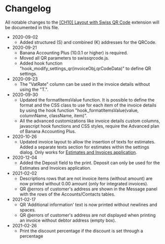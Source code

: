 # Changelog

All notable changes to the [[CH10] Layout with Swiss QR Code](https://www.banana.ch/apps/en/node/9338) extension will be documented in this file.

* 2020-09-02
	* Added structured (S) and combined (K) addresses for the QRCode.
* 2020-09-21
	* Banana Accounting Plus (10.0.1 or higher) is required.
	* Moved all QR parameters to swissqrcode.js.
	* Added hook function "hook_modify_settings_qr(invoiceObj,qrCodeData)" to define QR settings.
* 2020-09-23
	* The "VatRate" column can be used in the invoice details without using the "T.".
* 2020-09-30
	* Updated the formatItemsValue function. It is possible to define the format and the CSS class to use for each item of the invoice details by using the hook function "hook_formatItemsValue(value, columnName, className, item)".
	* All the advanced customizations like invoice details custom columns, javascript hook functions and CSS styles, require the Advanced plan of Banana Accounting Plus.
* 2020-10-26
	* Updated invoice layout to allow the insertion of texts for estimates. Added a separate texts section for estimates within the settings dialog. Only works for [Estimates and Invoices application](https://www.banana.ch/doc/en/node/9752).
* 2020-12-04
	* Added the Deposit field to the print. Deposit can only be used for the Estimates and Invoices application.
* 2021-02-02
	* Descriptions rows that are not invoice items (without amount) are now printed without 0.00 amount (only for integrated invoices).
	* QR @errors of customer's address are shown in the Message panel with the rows of the Accounts/Contacts tables.
* 2021-02-17
	* QR 'Additional information' text is now printed without newlines and spaces.
	* QR @errors of customer's address are not displayed when printing an invoice without debtor address (empty box).
* 2021-02-26
	* Print the discount percentage if the discount is set through a percentage
